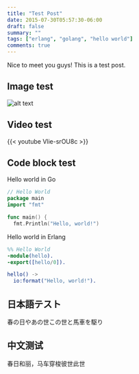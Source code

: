 ```yaml
---
title: "Test Post"
date: 2015-07-30T05:57:30-06:00
draft: false
summary: ""
tags: ["erlang", "golang", "hello world"]
comments: true
---
```


Nice to meet you guys! This is a test post.

<!--more-->

## Image test
![alt text](/img/cloud.jpg "雲バトル")


## Video test

<!-- Build Web App with Go Language -->
{{< youtube Vlie-srOU8c >}}

## Code block test

Hello world in Go
```go
// Hello World
package main
import "fmt"

func main() {
  fmt.Println("Hello, world!")
```

Hello world in Erlang
```erlang
%% Hello World
-module(hello).
-export([hello/0]).

hello() ->
  io:format("Hello, world!").
```

## 日本語テスト
春の日やあの世この世と馬車を駆り

## 中文测试
春日和丽，马车穿梭彼世此世
